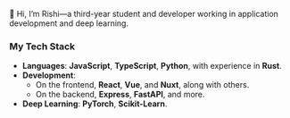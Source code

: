 👋 Hi, I’m Rishi—a third-year student and developer working in application development and deep learning.

### My Tech Stack

- **Languages**: **JavaScript**, **TypeScript**, **Python**, with experience in **Rust**.
- **Development**: 
  - On the frontend, **React**, **Vue**, and **Nuxt**, along with others.
  - On the backend, **Express**, **FastAPI**, and more.
- **Deep Learning**: **PyTorch**, **Scikit-Learn**.
<!---
risv1/risv1 is a ✨ special ✨ repository because its `README.md` (this file) appears on your GitHub profile.
You can click the Preview link to take a look at your changes.
--->
